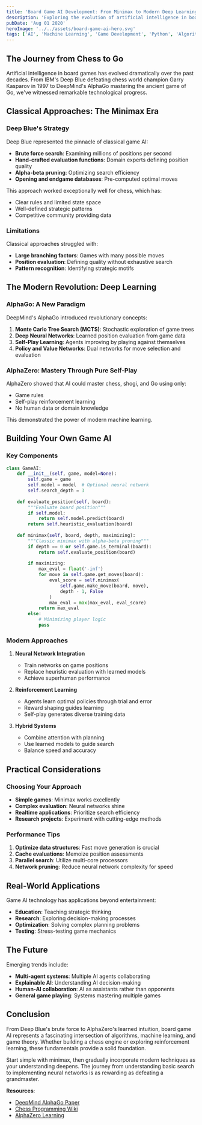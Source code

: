 ```yaml
---
title: 'Board Game AI Development: From Minimax to Modern Deep Learning'
description: 'Exploring the evolution of artificial intelligence in board games, from classical algorithms to modern machine learning approaches'
pubDate: 'Aug 01 2020'
heroImage: '../../assets/board-game-ai-hero.svg'
tags: ['AI', 'Machine Learning', 'Game Development', 'Python', 'Algorithms']
---
```


## The Journey from Chess to Go

Artificial intelligence in board games has evolved dramatically over the past decades. From IBM's Deep Blue defeating chess world champion Garry Kasparov in 1997 to DeepMind's AlphaGo mastering the ancient game of Go, we've witnessed remarkable technological progress.

## Classical Approaches: The Minimax Era

### Deep Blue's Strategy

Deep Blue represented the pinnacle of classical game AI:

- **Brute force search**: Examining millions of positions per second
- **Hand-crafted evaluation functions**: Domain experts defining position quality
- **Alpha-beta pruning**: Optimizing search efficiency
- **Opening and endgame databases**: Pre-computed optimal moves

This approach worked exceptionally well for chess, which has:
- Clear rules and limited state space
- Well-defined strategic patterns
- Competitive community providing data

### Limitations

Classical approaches struggled with:
- **Large branching factors**: Games with many possible moves
- **Position evaluation**: Defining quality without exhaustive search
- **Pattern recognition**: Identifying strategic motifs

## The Modern Revolution: Deep Learning

### AlphaGo: A New Paradigm

DeepMind's AlphaGo introduced revolutionary concepts:

1. **Monte Carlo Tree Search (MCTS)**: Stochastic exploration of game trees
2. **Deep Neural Networks**: Learned position evaluation from game data
3. **Self-Play Learning**: Agents improving by playing against themselves
4. **Policy and Value Networks**: Dual networks for move selection and evaluation

### AlphaZero: Mastery Through Pure Self-Play

AlphaZero showed that AI could master chess, shogi, and Go using only:
- Game rules
- Self-play reinforcement learning
- No human data or domain knowledge

This demonstrated the power of modern machine learning.

## Building Your Own Game AI

### Key Components

```python
class GameAI:
    def __init__(self, game, model=None):
        self.game = game
        self.model = model  # Optional neural network
        self.search_depth = 3
    
    def evaluate_position(self, board):
        """Evaluate board position"""
        if self.model:
            return self.model.predict(board)
        return self.heuristic_evaluation(board)
    
    def minimax(self, board, depth, maximizing):
        """Classic minimax with alpha-beta pruning"""
        if depth == 0 or self.game.is_terminal(board):
            return self.evaluate_position(board)
        
        if maximizing:
            max_eval = float('-inf')
            for move in self.game.get_moves(board):
                eval_score = self.minimax(
                    self.game.make_move(board, move),
                    depth - 1, False
                )
                max_eval = max(max_eval, eval_score)
            return max_eval
        else:
            # Minimizing player logic
            pass
```

### Modern Approaches

1. **Neural Network Integration**
   - Train networks on game positions
   - Replace heuristic evaluation with learned models
   - Achieve superhuman performance

2. **Reinforcement Learning**
   - Agents learn optimal policies through trial and error
   - Reward shaping guides learning
   - Self-play generates diverse training data

3. **Hybrid Systems**
   - Combine attention with planning
   - Use learned models to guide search
   - Balance speed and accuracy

## Practical Considerations

### Choosing Your Approach

- **Simple games**: Minimax works excellently
- **Complex evaluation**: Neural networks shine
- **Realtime applications**: Prioritize search efficiency
- **Research projects**: Experiment with cutting-edge methods

### Performance Tips

1. **Optimize data structures**: Fast move generation is crucial
2. **Cache evaluations**: Memoize position assessments
3. **Parallel search**: Utilize multi-core processors
4. **Network pruning**: Reduce neural network complexity for speed

## Real-World Applications

Game AI technology has applications beyond entertainment:

- **Education**: Teaching strategic thinking
- **Research**: Exploring decision-making processes
- **Optimization**: Solving complex planning problems
- **Testing**: Stress-testing game mechanics

## The Future

Emerging trends include:

- **Multi-agent systems**: Multiple AI agents collaborating
- **Explainable AI**: Understanding AI decision-making
- **Human-AI collaboration**: AI as assistants rather than opponents
- **General game playing**: Systems mastering multiple games

## Conclusion

From Deep Blue's brute force to AlphaZero's learned intuition, board game AI represents a fascinating intersection of algorithms, machine learning, and game theory. Whether building a chess engine or exploring reinforcement learning, these fundamentals provide a solid foundation.

Start simple with minimax, then gradually incorporate modern techniques as your understanding deepens. The journey from understanding basic search to implementing neural networks is as rewarding as defeating a grandmaster.

**Resources**:
- [DeepMind AlphaGo Paper](https://www.nature.com/articles/nature16961)
- [Chess Programming Wiki](https://www.chessprogramming.org/)
- [AlphaZero Learning](https://arxiv.org/abs/1712.01815)
